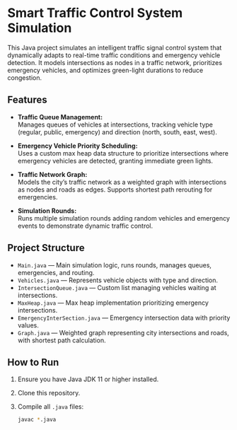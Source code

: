# Smart Traffic Control System Simulation

This Java project simulates an intelligent traffic signal control system that dynamically adapts to real-time traffic conditions and emergency vehicle detection. It models intersections as nodes in a traffic network, prioritizes emergency vehicles, and optimizes green-light durations to reduce congestion.

## Features

- **Traffic Queue Management:**  
  Manages queues of vehicles at intersections, tracking vehicle type (regular, public, emergency) and direction (north, south, east, west).

- **Emergency Vehicle Priority Scheduling:**  
  Uses a custom max heap data structure to prioritize intersections where emergency vehicles are detected, granting immediate green lights.

- **Traffic Network Graph:**  
  Models the city’s traffic network as a weighted graph with intersections as nodes and roads as edges. Supports shortest path rerouting for emergencies.

- **Simulation Rounds:**  
  Runs multiple simulation rounds adding random vehicles and emergency events to demonstrate dynamic traffic control.

## Project Structure

- `Main.java` — Main simulation logic, runs rounds, manages queues, emergencies, and routing.
- `Vehicles.java` — Represents vehicle objects with type and direction.
- `IntersectionQueue.java` — Custom list managing vehicles waiting at intersections.
- `MaxHeap.java` — Max heap implementation prioritizing emergency intersections.
- `EmergencyInterSection.java` — Emergency intersection data with priority values.
- `Graph.java` — Weighted graph representing city intersections and roads, with shortest path calculation.

## How to Run

1. Ensure you have Java JDK 11 or higher installed.
2. Clone this repository.
3. Compile all `.java` files:

   ```bash
   javac *.java
